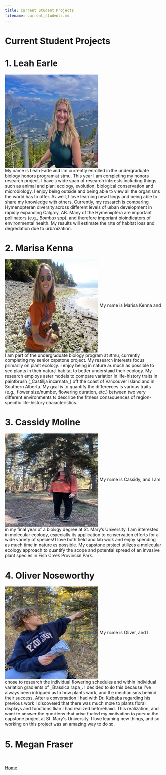 ```yaml
---
title: Current Student Projects
filename: current_students.md
---
```

# Current Student Projects

# 1. Leah Earle <br>
<img align="center" src="Photos/Leah.jpg" width="300" height="300" > <br>
My name is Leah Earle and I’m currently enrolled in the undergraduate biology honors program at stmu. This year I am completing my honors research project. I have a wide span of research interests including things such as animal and plant ecology, evolution, biological conservation and microbiology. I enjoy being outside and being able to view all the organisms the world has to offer. As well, I love learning new things and being able to share my knowledge with others. Currently, my research is comparing Hymenopteran diversity across different levels of urban development in rapidly expanding Calgary, AB. Many of the Hymenoptera are important pollinators (e.g., _Bombus_ spp), and therefore important bioindicators of environmental health. My results will estimate the rate of habitat loss and degredation due to urbanization. <br>

# 2. Marisa Kenna <br>
<img align="center" src="Photos/marisa.jpeg" width="300" height="300" >
My name is Marisa Kenna and I am part of the undergraduate biology program at stmu, currently completing my senior capstone project. My research interests focus primarily on plant ecology. I enjoy being in nature as much as possible to see plants in their natural habitat to better understand their ecology. My research employs aster models to compare variation in life-history traits in paintbrush (_Castillja incarnata_) off the coast of Vancouver Island and in Southern Alberta. My goal is to quantify the differences is various traits (e.g., flower size/number, flowering duration, etc.) between two very different environments to describe the fitness consequences of region-specific life-history characteristics. <br>

# 3. Cassidy Moline <br>
<img align="center" src="Photos/cassidy.jpg" width="300" height="300" >
My name is Cassidy, and I am in my final year of a biology degree at St. Mary’s University. I am interested in molecular ecology, especially its application to conservation efforts for a wide variety of species! I love both field and lab work and enjoy spending as much time in nature as possible. My capstone project utilizes a molecular ecology approach to quantify the scope and potential spread of an invasive plant species in Fish Creek Provincial Park. <br>

# 4. Oliver Noseworthy <br>
<img align="center" src="Photos/Oliver.jpeg" width="300" height="300" >
My name is Oliver, and I chose to research the individual flowering schedules and within individual variation gradients of _Brassica rapa_. I decided to do this because I've always been intrigued as to how plants work, and the mechanisms behind their success. After a conversation I had with Dr. Kulbaba regarding his previous work I discovered that there was much more to plants floral displays and functions than I had realized beforehand. This realization, and want to answer the questions that arise fueled my motivation to pursue the capstone project at St. Mary's University. I love learning new things, and so working on this project was an amazing way to do so. <br>

# 5. Megan Fraser <br>
<br>

[Home](index.md)
